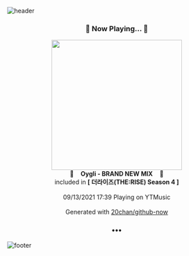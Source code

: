 ![header](https://capsule-render.vercel.app/api?type=wave&height=170&section=header&text=Hi.%20I'm%20SHIFT&fontColor=090707&fontAlignX=45&fontAlignY=65&fontSize=100)

<h3 align="center">🎵 Now Playing... 🎵</h3>
<p align="center">
  <a href="https://music.youtube.com/watch?v=Ra1v2TN4v2w">
    <img width="300" src="https://lh3.googleusercontent.com/Z-gJ4HjEhbIaRQL25jsWF_0JHvfaJGbqlx2xlAaTpEv_3XR2oV16Na0RAkKv17Axh2PRa2nsAyH103tUUA">
  </a>
  <br>
  🎵&nbsp&nbsp&nbsp <b>Oygli - BRAND NEW MIX</b> &nbsp&nbsp&nbsp🎵
  <br>
  included in <b>[ 더라이즈(THE:RISE) Season 4 ]</b>
  
  <br />
  <br />
  09/13/2021 17:39 Playing on YTMusic
  <br />
  <br />
  Generated with <a href="https://github.com/20chan/github-now">20chan/github-now</a>
</p>

<h3 align="center">•••</h3>

![footer](https://capsule-render.vercel.app/api?type=wave&height=150&section=footer)
